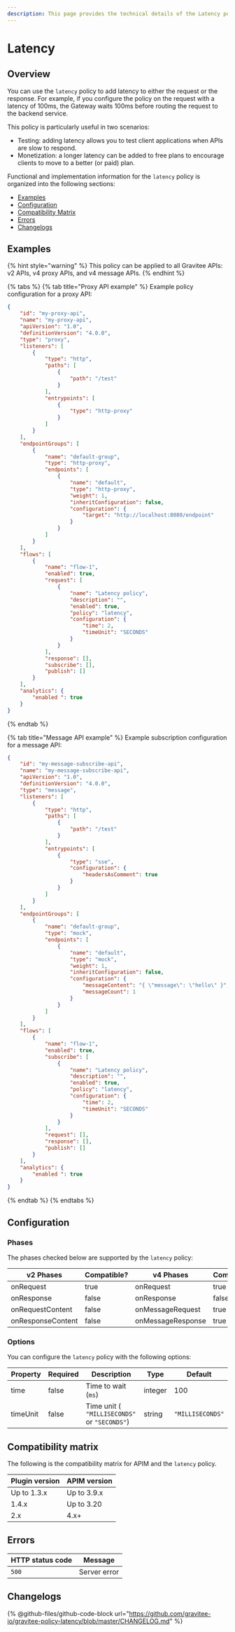 ```yaml
---
description: This page provides the technical details of the Latency policy
---
```


# Latency

## Overview

You can use the `latency` policy to add latency to either the request or the response. For example, if you configure the policy on the request with a latency of 100ms, the Gateway waits 100ms before routing the request to the backend service.

This policy is particularly useful in two scenarios:

* Testing: adding latency allows you to test client applications when APIs are slow to respond.
* Monetization: a longer latency can be added to free plans to encourage clients to move to a better (or paid) plan.

Functional and implementation information for the `latency` policy is organized into the following sections:

* [Examples](latency.md#examples)
* [Configuration](latency.md#configuration)
* [Compatibility Matrix](latency.md#compatibility-matrix)
* [Errors](latency.md#errors)
* [Changelogs](latency.md#changelogs)

## Examples

{% hint style="warning" %}
This policy can be applied to all Gravitee APIs: v2 APIs, v4 proxy APIs, and v4 message APIs.
{% endhint %}

{% tabs %}
{% tab title="Proxy API example" %}
Example policy configuration for a proxy API:

```json
{
    "id": "my-proxy-api",
    "name": "my-proxy-api",
    "apiVersion": "1.0",
    "definitionVersion": "4.0.0",
    "type": "proxy",
    "listeners": [
        {
            "type": "http",
            "paths": [
                {
                    "path": "/test"
                }
            ],
            "entrypoints": [
                {
                    "type": "http-proxy"
                }
            ]
        }
    ],
    "endpointGroups": [
        {
            "name": "default-group",
            "type": "http-proxy",
            "endpoints": [
                {
                    "name": "default",
                    "type": "http-proxy",
                    "weight": 1,
                    "inheritConfiguration": false,
                    "configuration": {
                        "target": "http://localhost:8080/endpoint"
                    }
                }
            ]
        }
    ],
    "flows": [
        {
            "name": "flow-1",
            "enabled": true,
            "request": [
                {
                    "name": "Latency policy",
                    "description": "",
                    "enabled": true,
                    "policy": "latency",
                    "configuration": {
                        "time": 2,
                        "timeUnit": "SECONDS"
                    }
                }
            ],
            "response": [],
            "subscribe": [],
            "publish": []
        }
    ],
    "analytics": {
        "enabled ": true
    }
}
```
{% endtab %}

{% tab title="Message API example" %}
Example subscription configuration for a message API:

```json
{
    "id": "my-message-subscribe-api",
    "name": "my-message-subscribe-api",
    "apiVersion": "1.0",
    "definitionVersion": "4.0.0",
    "type": "message",
    "listeners": [
        {
            "type": "http",
            "paths": [
                {
                    "path": "/test"
                }
            ],
            "entrypoints": [
                {
                    "type": "sse",
                    "configuration": {
                        "headersAsComment": true
                    }
                }
            ]
        }
    ],
    "endpointGroups": [
        {
            "name": "default-group",
            "type": "mock",
            "endpoints": [
                {
                    "name": "default",
                    "type": "mock",
                    "weight": 1,
                    "inheritConfiguration": false,
                    "configuration": {
                        "messageContent": "{ \"message\": \"hello\" }",
                        "messageCount": 1
                    }
                }
            ]
        }
    ],
    "flows": [
        {
            "name": "flow-1",
            "enabled": true,
            "subscribe": [
                {
                    "name": "Latency policy",
                    "description": "",
                    "enabled": true,
                    "policy": "latency",
                    "configuration": {
                        "time": 2,
                        "timeUnit": "SECONDS"
                    }
                }
            ],
            "request": [],
            "response": [],
            "publish": []
        }
    ],
    "analytics": {
        "enabled ": true
    }
}
```
{% endtab %}
{% endtabs %}

## Configuration

### Phases

The phases checked below are supported by the `latency` policy:

<table data-full-width="false"><thead><tr><th width="209">v2 Phases</th><th width="139" data-type="checkbox">Compatible?</th><th width="199.41136671177264">v4 Phases</th><th data-type="checkbox">Compatible?</th></tr></thead><tbody><tr><td>onRequest</td><td>true</td><td>onRequest</td><td>true</td></tr><tr><td>onResponse</td><td>false</td><td>onResponse</td><td>false</td></tr><tr><td>onRequestContent</td><td>false</td><td>onMessageRequest</td><td>true</td></tr><tr><td>onResponseContent</td><td>false</td><td>onMessageResponse</td><td>true</td></tr></tbody></table>

### Options

You can configure the `latency` policy with the following options:

<table><thead><tr><th width="116">Property</th><th width="105" data-type="checkbox">Required</th><th width="274">Description</th><th width="100">Type</th><th>Default</th></tr></thead><tbody><tr><td>time</td><td>false</td><td>Time to wait (<code>ms</code>)</td><td>integer</td><td>100</td></tr><tr><td>timeUnit</td><td>false</td><td>Time unit ( <code>"MILLISECONDS"</code> or <code>"SECONDS"</code>)</td><td>string</td><td><code>"MILLISECONDS"</code></td></tr></tbody></table>

## Compatibility matrix

The following is the compatibility matrix for APIM and the `latency` policy.

| Plugin version | APIM version |
| -------------- | ------------ |
| Up to 1.3.x    | Up to 3.9.x  |
| 1.4.x          | Up to 3.20   |
| 2.x            | 4.x+         |

## Errors

<table data-full-width="false"><thead><tr><th>HTTP status code</th><th>Message</th></tr></thead><tbody><tr><td><code>500</code></td><td>Server error</td></tr></tbody></table>

## Changelogs

{% @github-files/github-code-block url="https://github.com/gravitee-io/gravitee-policy-latency/blob/master/CHANGELOG.md" %}
